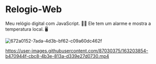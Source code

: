 # Relogio-Web
Meu relógio digital com JavaScript. 👨‍💻 Ele tem um alarme e mostra a temperatura local. 🖥️

![672a0152-7ada-4d3b-bf62-c09a60dc462f](https://user-images.githubusercontent.com/87030375/163204222-bcd925b3-9cac-4169-8753-ded351aa4a36.jpg)

https://user-images.githubusercontent.com/87030375/163203854-b470944f-cbc8-4b3e-813a-d339e27d0730.mp4

